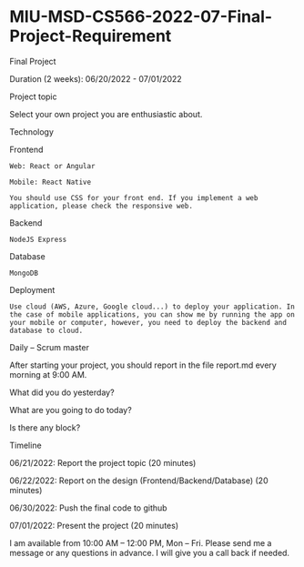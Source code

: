 # MIU-MSD-CS566-2022-07-Final-Project-Requirement
Final Project 

Duration (2 weeks): 06/20/2022 - 07/01/2022 

Project topic 

Select your own project you are enthusiastic about.  

Technology 

Frontend 

	Web: React or Angular 

	Mobile: React Native 

	You should use CSS for your front end. If you implement a web application, please check the responsive web. 

Backend 

	NodeJS Express 

Database 

	MongoDB 

Deployment  

	Use cloud (AWS, Azure, Google cloud...) to deploy your application. In the case of mobile applications, you can show me by running the app on your mobile or computer, however, you need to deploy the backend and database to cloud. 

Daily – Scrum master 

After starting your project, you should report in the file report.md every morning at 9:00 AM.  

What did you do yesterday? 

What are you going to do today? 

Is there any block? 

Timeline 

06/21/2022: Report the project topic (20 minutes) 

06/22/2022: Report on the design (Frontend/Backend/Database) (20 minutes) 

06/30/2022: Push the final code to github 

07/01/2022: Present the project (20 minutes) 

I am available from 10:00 AM – 12:00 PM, Mon – Fri. Please send me a message or any questions in advance. I will give you a call back if needed. 
